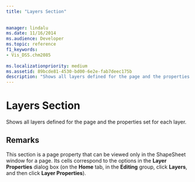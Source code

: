 ```yaml
---
title: "Layers Section"
 
 
manager: lindalu
ms.date: 11/16/2014
ms.audience: Developer
ms.topic: reference
f1_keywords:
- Vis_DSS.chm2085
 
ms.localizationpriority: medium
ms.assetid: 89bcde81-4530-bd00-6e2e-fab7deec175b
description: "Shows all layers defined for the page and the properties set for each layer."
---
```


# Layers Section

Shows all layers defined for the page and the properties set for each layer. 
  
## Remarks

This section is a page property that can be viewed only in the ShapeSheet window for a page. Its cells correspond to the options in the **Layer Properties** dialog box (on the **Home** tab, in the **Editing** group, click **Layers**, and then click **Layer Properties**).
  

